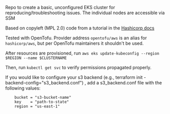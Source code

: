 Repo to create a basic, unconfigured EKS cluster for reproducing/troubleshooting issues.
The individual nodes are accessible via SSM

Based on copyleft (MPL 2.0) code from a tutorial in the [Hashicorp docs](https://developer.hashicorp.com/terraform/tutorials/kubernetes/eks)

Tested with OpenTofu. Provider address `opentofu/aws` is an alias for `hashicorp/aws`, but per OpenTofu maintainers it shouldn't be used.

After resources are provisioned, run `aws eks update-kubeconfig --region $REGION --name $CLUSTERNAME`

Then, run `kubectl get svc` to verify permissions propagated properly.

If you would like to configure your s3 backend (e.g., terraform init -backend-config="s3_backend.conf") , add a s3_backend.conf file with the following values:
```
    bucket = "s3-bucket-name"
    key    = "path-to-state"
    region = "us-east-1"
```
